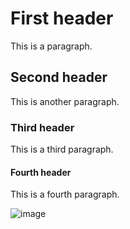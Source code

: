 # First header

This is a paragraph.

## Second header

This is another paragraph.

### Third header

This is a third paragraph.

#### Fourth header

This is a fourth paragraph.

![image](./images/image.png)
